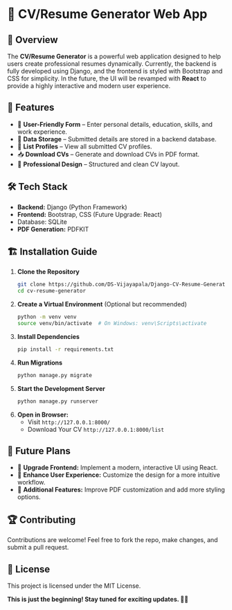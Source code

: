 # 📄 CV/Resume Generator Web App

## 🚀 Overview

The **CV/Resume Generator** is a powerful web application designed to help users create professional resumes dynamically. Currently, the backend is fully developed using Django, and the frontend is styled with Bootstrap and CSS for simplicity. In the future, the UI will be revamped with **React** to provide a highly interactive and modern user experience.

## 🎯 Features

- 📝 **User-Friendly Form** – Enter personal details, education, skills, and work experience.
- 💾 **Data Storage** – Submitted details are stored in a backend database.
- 📜 **List Profiles** – View all submitted CV profiles.
- 📥 **Download CVs** – Generate and download CVs in PDF format.
- 📄 **Professional Design** – Structured and clean CV layout.

## 🛠️ Tech Stack

- **Backend:** Django (Python Framework)
- **Frontend:** Bootstrap, CSS (Future Upgrade: React)
- Database: SQLite
- **PDF Generation:** PDFKIT

## 🏗️ Installation Guide

1. **Clone the Repository**
   ```bash
   git clone https://github.com/DS-Vijayapala/Django-CV-Resume-Generator-Web-App.git
   cd cv-resume-generator
   ```
2. **Create a Virtual Environment** (Optional but recommended)
   ```bash
   python -m venv venv
   source venv/bin/activate  # On Windows: venv\Scripts\activate
   ```
3. **Install Dependencies**
   ```bash
   pip install -r requirements.txt
   ```
4. **Run Migrations**
   ```bash
   python manage.py migrate
   ```
5. **Start the Development Server**
   ```bash
   python manage.py runserver
   ```
6. **Open in Browser:**
   - Visit `http://127.0.0.1:8000/`
   - Download Your CV `http://127.0.0.1:8000/list`

## 🚀 Future Plans

- 🌟 **Upgrade Frontend:** Implement a modern, interactive UI using React.
- 📌 **Enhance User Experience:** Customize the design for a more intuitive workflow.
- 🔧 **Additional Features:** Improve PDF customization and add more styling options.

## 🏆 Contributing

Contributions are welcome! Feel free to fork the repo, make changes, and submit a pull request.

## 📜 License

This project is licensed under the MIT License.


**This is just the beginning! Stay tuned for exciting updates. 🚀🔥**



